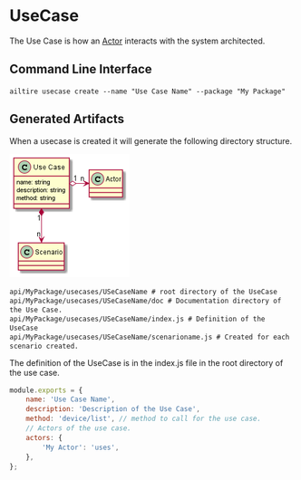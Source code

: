 # UseCase

The Use Case is how an [Actor](actor) interacts with the system architected.

## Command Line Interface

```shell
ailtire usecase create --name "Use Case Name" --package "My Package"
```
## Generated Artifacts

When a usecase is created it will generate the following directory structure.

![Logical](Logical.png)
```shell
api/MyPackage/usecases/USeCaseName # root directory of the UseCase
api/MyPackage/usecases/USeCaseName/doc # Documentation directory of the Use Case.
api/MyPackage/usecases/USeCaseName/index.js # Definition of the UseCase
api/MyPackage/usecases/USeCaseName/scenarioname.js # Created for each scenario created.
```

The definition of the UseCase is in the index.js file in the root directory of the use case.

````javascript
module.exports = {
    name: 'Use Case Name',
    description: 'Description of the Use Case',
    method: 'device/list', // method to call for the use case.
    // Actors of the use case.
    actors: { 
        'My Actor': 'uses',
    },
};
````
